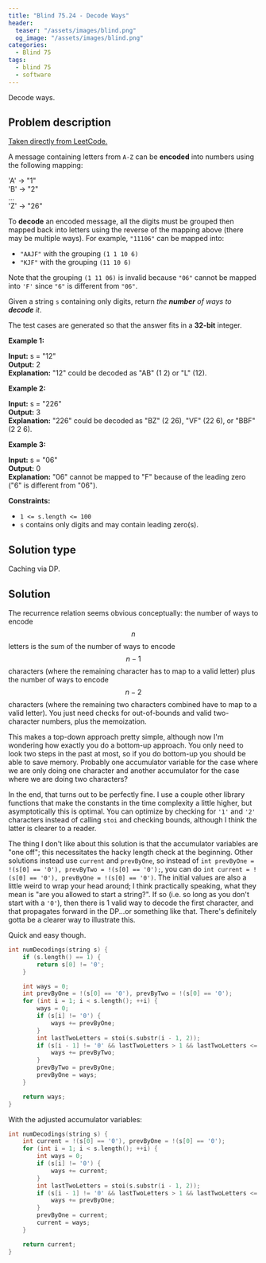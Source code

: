 ```yaml
---
title: "Blind 75.24 - Decode Ways"
header:
  teaser: "/assets/images/blind.png"
  og_image: "/assets/images/blind.png"
categories: 
  - Blind 75
tags:
  - blind 75
  - software
---
```


Decode ways.

## Problem description

[Taken directly from LeetCode.](https://leetcode.com/problems/decode-ways/)

A message containing letters from `A-Z` can be **encoded** into numbers using the following mapping:

'A' -> "1" \
'B' -> "2" \
... \
'Z' -> "26"

To **decode** an encoded message, all the digits must be grouped then mapped back into letters using the reverse of the mapping above (there may be multiple ways). For example, `"11106"` can be mapped into:

*   `"AAJF"` with the grouping `(1 1 10 6)`
*   `"KJF"` with the grouping `(11 10 6)`

Note that the grouping `(1 11 06)` is invalid because `"06"` cannot be mapped into `'F'` since `"6"` is different from `"06"`.

Given a string `s` containing only digits, return _the **number** of ways to **decode** it_.

The test cases are generated so that the answer fits in a **32-bit** integer.

**Example 1:**

**Input:** s = "12" \
**Output:** 2 \
**Explanation:** "12" could be decoded as "AB" (1 2) or "L" (12).

**Example 2:**

**Input:** s = "226" \
**Output:** 3 \
**Explanation:** "226" could be decoded as "BZ" (2 26), "VF" (22 6), or "BBF" (2 2 6).

**Example 3:**

**Input:** s = "06" \
**Output:** 0 \
**Explanation:** "06" cannot be mapped to "F" because of the leading zero ("6" is different from "06").

**Constraints:**

*   `1 <= s.length <= 100`
*   `s` contains only digits and may contain leading zero(s).

## Solution type

Caching via DP.

## Solution

The recurrence relation seems obvious conceptually: the number of ways to encode $$n$$ letters is the sum of the number of ways to encode $$n - 1$$ characters (where the remaining character has to map to a valid letter) plus the number of ways to encode $$n - 2$$ characters (where the remaining two characters combined have to map to a valid letter). You just need checks for out-of-bounds and valid two-character numbers, plus the memoization.

This makes a top-down approach pretty simple, although now I'm wondering how exactly you do a bottom-up approach. You only need to look two steps in the past at most, so if you do bottom-up you should be able to save memory. Probably one accumulator variable for the case where we are only doing one character and another accumulator for the case where we are doing two characters?

In the end, that turns out to be perfectly fine. I use a couple other library functions that make the constants in the time complexity a little higher, but asymptotically this is optimal. You can optimize by checking for `'1'` and `'2'` characters instead of calling `stoi` and checking bounds, although I think the latter is clearer to a reader. 

The thing I don't like about this solution is that the accumulator variables are "one off"; this necessitates the hacky length check at the beginning. Other solutions instead use `current` and `prevByOne`, so instead of `int prevByOne = !(s[0] == '0'), prevByTwo = !(s[0] == '0');`, you can do `int current = !(s[0] == '0'), prevByOne = !(s[0] == '0')`. The initial values are also a little weird to wrap your head around; I think practically speaking, what they mean is "are you allowed to start a string?". If so (i.e. so long as you don't start with a `'0'`), then there is 1 valid way to decode the first character, and that propagates forward in the DP...or something like that. There's definitely gotta be a clearer way to illustrate this.

Quick and easy though.

```c++
int numDecodings(string s) {
    if (s.length() == 1) {
        return s[0] != '0';
    }

    int ways = 0;
    int prevByOne = !(s[0] == '0'), prevByTwo = !(s[0] == '0');
    for (int i = 1; i < s.length(); ++i) {
        ways = 0;
        if (s[i] != '0') {
            ways += prevByOne;
        }  
        int lastTwoLetters = stoi(s.substr(i - 1, 2));
        if (s[i - 1] != '0' && lastTwoLetters > 1 && lastTwoLetters <= 26) {
            ways += prevByTwo;
        }
        prevByTwo = prevByOne;
        prevByOne = ways; 
    }

    return ways;
}
```

With the adjusted accumulator variables:

```c++
int numDecodings(string s) {
    int current = !(s[0] == '0'), prevByOne = !(s[0] == '0');
    for (int i = 1; i < s.length(); ++i) {
        int ways = 0;
        if (s[i] != '0') {
            ways += current;
        }  
        int lastTwoLetters = stoi(s.substr(i - 1, 2));
        if (s[i - 1] != '0' && lastTwoLetters > 1 && lastTwoLetters <= 26) {
            ways += prevByOne;
        }
        prevByOne = current;
        current = ways; 
    }

    return current;
}
```
